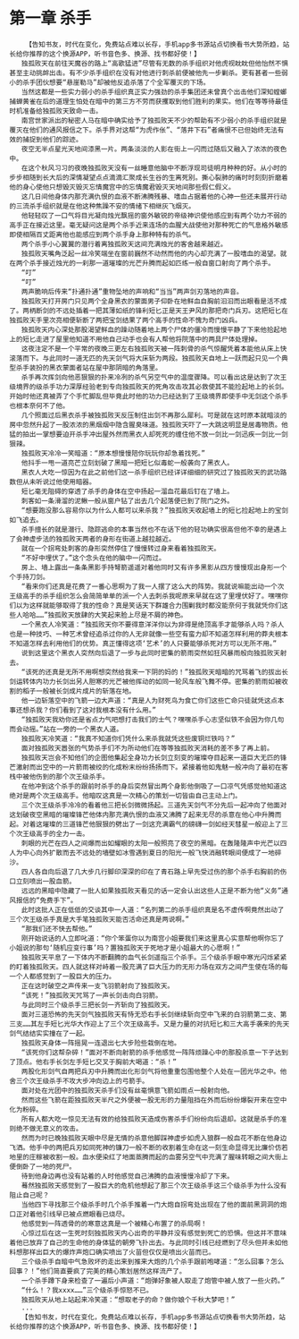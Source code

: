 # 第一章 杀手
        【告知书友，时代在变化，免费站点难以长存，手机app多书源站点切换看书大势所趋，站长给你推荐的这个换源APP，听书音色多、换源、找书都好使！】
       独孤败天在前往天魔谷的路上“高歌猛进”尽管有无数的杀手组织对他虎视眈眈但他怡然不惧甚至主动挑衅出击。有不少杀手组织在没有对他进行刺杀前便被他先一步剿杀。更有甚者一些弱小的杀手团伙想要“悬崖勒马”却被他反追杀落了个全军覆灭的下场。
       当然这都是一些实力弱小的杀手组织真正实力强劲的杀手集团还未曾真个出击他们深知螳螂捕蝉黄雀在后的道理生怕处在暗中的第三方不劳而获攫取到他们胜利的果实。他们在等等待最佳时机准备给独孤败天致命一击。
       南宫世家派出的秘密人马在暗中确实给予了独孤败天不少的帮助有不少弱小的杀手组织就是覆灭在他们的通风报信之下。杀手界对这帮“为虎作伥”、“落井下石”者痛恨不已但始终无法有效的捕捉到他们的踪迹。
       夜空无半点星光天地间漆黑一片。两条淡淡的人影在街上一闪而过随后又融入了浓浓的夜色中。
       在这个秋风习习的夜晚独孤败天没有一丝睡意他脑中不断浮现司徒明月种种的好。从小时的步步相随到长大后的深情凝望点点滴滴汇聚成长生谷的生离死别。撕心裂肺的痛时时刻刻折磨着他的身心使他只想毁灭毁灭忘情魔宫中的忘情魔君毁灭天地间那些假仁假义。
       这几日间他身体内那充满仇恨的血液不断沸腾残暴、嗜血占据着他的心神一些还未展开行动的三流杀手组织就是在他这种焦躁不安的情绪下相继灰飞烟灭。
       他轻轻叹了一口气将目光凝向烛光飘摇的窗外敏锐的帝级神识使他感应到有两个功力不弱的高手正在接近这里。毫无疑问这是两个杀手近来连场的血腥大战使他对那种死亡的气息格外敏感即使相隔百丈距离他也能感应到两个杀手身上那种特有的杀气。
       两个杀手小心翼翼的潜行着离独孤败天这间充满烛光的客舍越来越近。
       独孤败天嘴角泛起一丝冷笑端坐在窗前巍然不动然而他的内心却充满了一股嗜血的渴望。就在两个杀手接近烛光的一刹那一道璀璨的光芒升腾而起如匹练一般自窗口射向了两个杀手。
       “叮”
       “叮”
       两声脆响后传来“扑通扑通”重物坠地的声响和“当当”两声剑刃落地的声音。
       独孤败天打开房门只见两个全身黑衣的蒙面男子仰卧在地鲜血自胸前汩汩而出眼看是活不成了。两柄断剑的不远处插着一把其薄如纸的锋利短匕正是天王尹风的那把奇门兵刃。这把短匕在独孤败天手里次亮相便斩断了两把宝剑结果了两个高手的性命不愧为奇门凶兵。
       独孤败天内心深处那股渴望鲜血的躁动随着地上两个尸体的僵冷而慢慢平静了下来他拾起地上的短匕走进了屋里他知道不用他自己动手也会有人帮他将院落中的两具尸体处理掉。
       这夜注定不是一个平常的夜晚三更左右独孤败天被一阵刺骨的杀气惊醒凭着本能他从床上快滚落而下。与此同时一道无匹的先天剑气将大床斩为两段。独孤败天自地上一跃而起只见一个典型杀手装扮的黑衣蒙面者站在屋中那阴暗的角落里。
       杀手再次挥剑向他恶狠狠的扑来冷冽的杀气另空气中的温度骤降。可以看出这是达到了次王级境界的级杀手功力深厚经验老到专向独孤败天的死角攻击攻其必救使其不能捡起地上的长剑。开始时他还真被弄了个手忙脚乱但毕竟此时他的功力已经达到了王级境界即使手中无剑这个杀手也根本奈何不了他。
       几个照面过后黑衣杀手被独孤败天反压制住出剑不再那么犀利。可是就在这时原本就暗淡的房中忽然升起了一股浓浓的黑烟烟中隐含腥臭味道。独孤败天吓了一大跳这明显是居毒物质。他猛的拍出一掌想要迫开杀手冲出屋外然而黑衣人却死死的缠住他不放一剑比一剑迅疾一剑比一剑狠辣。
       独孤败天冷冷一笑暗道：“原本想慢慢陪你玩玩你却急着找死。”
       他抖手一甩一道亮芒立刻划破了黑暗一把短匕似毒蛇一般袭向了黑衣人。
       黑衣人大吃一惊因为在此之前他们这一杀手组织已经详详细细的研究过了独孤败天的武功路数但从未听说过他使用暗器。
       短匕毫无阻碍的穿透了杀手的身体在空中扬起一溜血花最后钉在了墙上。
       刺客如一条滑溜的泥鳅一般从窗户钻了出去几个起落便已到了院门之外。
       “想要跑没那么容易你以为什么人都可以来杀我？”独孤败天收起墙上的短匕捡起地上的宝剑如飞追去。
       杀手擅长的就是潜行、隐踪逃命的本事当然也不在话下他的轻功确实很高但他不幸的是遇上了会神虚步法的独孤败天两者的身形在街道上越拉越近。
       就在一个拐弯处刺客的身形突然停住了慢慢转过身来看着独孤败天。
       “不好中埋伏了。”这个念头在他的脑中一闪而过。
       房上、墙上露出一条条黑影手持弩箭遥遥对着他同时又有许多黑影从四方慢慢现出身形一个个手持刀剑。
       “看来你们还真是花费了一番心思啊为了我一人摆了这么大的阵势。我就说嘛能出动一个次王级高手的杀手组织怎么会简简单单的派一个人去刺杀我呢原来早就在这了里埋伏好了。嘿嘿你们以为这样就能够取得了我的性命？真是笑话天下群雄合力围剿我时都没能奈何于我就凭你们这些人哈哈……”独孤败天放肆的大笑起来脸上尽是不屑的神色。
       一个黑衣人冷笑道：“独孤败天你不要得意洋洋你以为非得是绝顶高手才能够杀人吗？杀人也是一种技巧、一种艺术曾经追杀过你的人无非就像一些空有蛮力却不知道怎样利用的莽夫根本不知道怎样去利用他们的优势。真正懂得这项‘艺术’的人只要能够杀死对方可以无所不用。”
       说到这里这个黑衣人突然向后退了一步与此同时密集的箭雨突然如狂风暴雨般向独孤败天射去。
       “该死的还真是无所不用啊想突然给我来一下阴的妈的！”独孤败天暗暗的咒骂着飞的拔出长剑运转体内功力长剑出另人胆寒的光芒被他挥动的如同一轮风车般飞舞不停。密集的箭雨如被收割的稻子一般被长剑成片成片的斩落在地。
       他一边斩落空中的飞箭一边大声道：“真是人为财死鸟为食亡你们这些亡命只徒就凭这点本事还想杀我？你们看到了这对我根本没有什么用。”
       “独孤败天我劝你还是省点力气吧想打击我们的士气？嘿嘿杀手心志坚似铁不会因为你几句而会动摇。”站在一旁的一个黑衣人道。
       独孤败天冷笑道：“我真不知道你们凭什么来杀我就凭这些废铜烂铁吗？”
       面对独孤败天嚣张的气势杀手们不为所动他们在等等独孤败天消耗的差不多了再上前。
       独孤败天岂会不知他们的企图他集起全身功力长剑立刻变的璀璨夺目起来一道巨大无匹的锋芒激射而出空中的一片箭雨被绞的化成粉末纷纷扬扬而下。紧接着他如鬼魅一般冲向了最初在客栈中被他伤到的那个次王级杀手。
       在他冲到这个杀手的跟前时杀手的身后突然冒出两个身影他倒吸了一口凉气凭感觉他知道这绝对是两个次王级高手。他暗叹这真是一次精心的策划一切皆由自己主动上门。
       三个次王级杀手冷冷的看着他三把长剑微微扬起。三道先天剑气不分先后一起冲向了他面对这划破夜空黑暗的璀璨锋芒他体内那充满仇恨的血液又沸腾了起来无尽的杀意在他心中升腾而起。对着这璀璨的三道锋芒他狠狠的劈出了一剑这充满霸气的磅礴一剑如经天彗星一般迎上了三个次王级高手的全力一击。
       刺眼的光芒在四人之间爆而出如耀眼的太阳一般照亮了夜空的黑暗。在轰隆隆声中光芒以四人为中心向外扩散而去不远处的墙壁如冰雪遇到夏日的阳光一般飞快消融转眼间便成了一地碎沙。
       四人各自向后退了几大步几行脚印深深的印在了青石路上早先受过伤的那个杀手右胸前的伤口立刻喷出一股血箭。
       远远的黑暗中隐藏了一批人如果独孤败天看见的话一定会认出这些人正是不断为他“义务”通风报信的“免费手下”。
       此时这批人正在低低的交谈其中一人道：“名列第二的杀手组织真是名不虚传啊竟然出动了三个次王级杀手真是大手笔独孤败天能否活命还真是两说啊。”
       “那我们还不快去帮他。”
       刚开始说话的人立即叱道：“你个笨蛋你以为南宫小姐要我们来这里真心实意帮他啊你忘了小姐说的那句‘随机应变行事’吗？置独孤败天于死地才是小姐最大的心愿啊！”
       独孤败天平息了一下体内不断翻腾的血气长剑遥指三个杀手。三个级杀手眼中寒光闪烁紧紧的盯着独孤败天。四人就这样对峙着一股充满了巨大压力的无形力场在双方之间产生使在场的每一个人都感觉到了一股巨大的压力。
       正在这时破空之声传来一支飞羽箭射向了独孤败天。
       “该死！”独孤败天咒骂了一声长剑击向白羽箭。
       与此同时三个级杀手三把长剑一齐斩向了独孤败天。
       面对三道恐怖的先天剑气独孤败天有恃无恐右手长剑继续斩向空中飞来的白羽箭第二支、第三支……其左手短匕光华大作迎上了三个次王级高手。又是力量的对抗短匕和三大高手袭来的先天剑气结结实实撞在了一起。
       独孤败天身体一阵摇晃一连退出七大步险些栽倒在地。
       “该死你们这帮杂碎！”面对不断向射箭的杀手他感觉一阵阵烦躁心中的那股杀意一下子达到了顶点。他右手长剑左手短匕交叉于胸前大喝道：“杀！”
       两股化形剑气自两把兵刃中升腾而出化形剑气将他重重包围他整个人处在一团光华之中。他舍三个次王级杀手不攻大步冲向边上的弓箭手。
       面对处在光团中的独孤败天杀手们没有丝毫惧意飞箭如雨点一般射向他。
       然而这些飞箭在距独孤败天半尺之外便被一股无形的力量阻挡在外而后纷纷爆裂开来在空中化为粉碎。
       所有人都大吃一惊见无法有效的给独孤败天造成伤害杀手们纷纷向后退却。这就是杀手的准则绝不做无意义的攻击。
       然而为时已晚独孤败天眼中尽是无情的杀意他脚踩神虚步如虎入狼群一般血花不断在他身边飞洒。他手中的两把兵刃如同死神的镰刀一般不断的收割着生命在这一刻生命显得无比廉价仿若地里的庄稼被收割一般。血水便染红了地面蒸腾而起的血雾另空气中充满了腥味转眼之间大街上便倒卧了一地的死尸。
       待到他身边再也没有站着的人时他感觉自己沸腾的血液慢慢冷却了下来。
       蓦然独孤败天感觉到了一股巨大的危机他想起了那三个次王级杀手这三个级杀手为什么没有阻止自己呢？
       当他四下寻找那三个级杀手时几个杀手推着一门大炮自拐弯处出现在了他的面前黑洞洞的炮口正对着他引线早已被点燃眼看已烧尽。
       他感觉到一阵透骨的的寒意这真是一个被精心布置了的杀局啊！
       心惊过后在这一生死时刻独孤败天内心出奇的平静并没有感觉到死亡的恐惧。但这并不意味着他已放弃了自己的生命他的身体猛的朝旁飞扑出去。与此同时引线已经燃到了尽头但并未如他料想那样出巨大的爆炸声炮口确实喷出了火苗但仅仅是喷出火苗而已。
       三个级杀手自暗中气急败坏的走出来到推来大炮的几个杀手跟前咆哮道：“怎么回事？怎么回事？！”他们简直要疯了完美的精心策划居然这样流产了。
       一个杀手蹲下身来检查了一遍后小声道：“炮弹好象被人取走了炮管中被人放了一些火药。”
       “什么！？我xxxx……”三个级杀手惊怒不已。
       独孤败天从地上站起来冷笑道：“想取老子的命？做你娘个千秋大梦吧！”
       ...
       【告知书友，时代在变化，免费站点难以长存，手机app多书源站点切换看书大势所趋，站长给你推荐的这个换源APP，听书音色多、换源、找书都好使！】